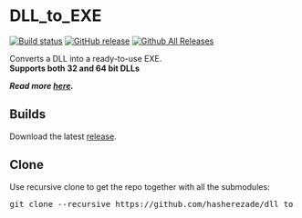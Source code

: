 # DLL_to_EXE
[![Build status](https://ci.appveyor.com/api/projects/status/hxiohu0j69iia1t4?svg=true)](https://ci.appveyor.com/project/hasherezade/dll-to-exe)
[![GitHub release](https://img.shields.io/github/release/hasherezade/dll_to_exe.svg)](https://github.com/hasherezade/dll_to_exe/releases)
[![Github All Releases](https://img.shields.io/github/downloads/hasherezade/dll_to_exe/total.svg)](http://www.somsubhra.com/github-release-stats/?username=hasherezade&repository=dll_to_exe)

Converts a DLL into a ready-to-use EXE.<br/>
<b>Supports both 32 and 64 bit DLLs</b>

***Read more [here](https://hshrzd.wordpress.com/2016/07/21/how-to-turn-a-dll-into-a-standalone-exe/).***

Builds
-
Download the latest [release](https://github.com/hasherezade/pe_to_shellcode/releases).

Clone
-
Use recursive clone to get the repo together with all the submodules:
<pre>
git clone --recursive https://github.com/hasherezade/dll_to_exe.git
</pre>
